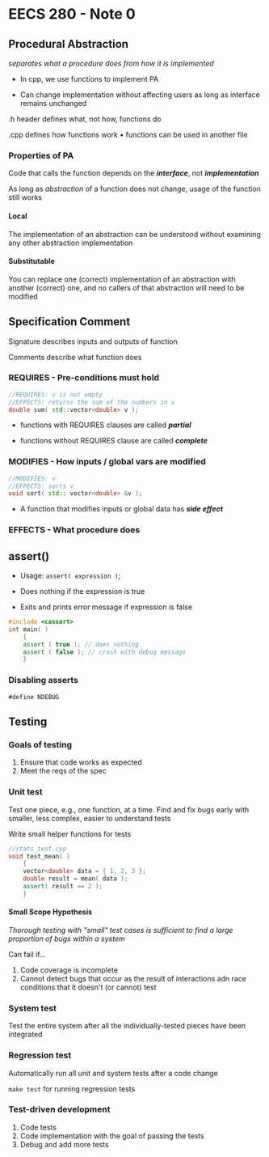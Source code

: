EECS 280 - Note 0 
==================

## Procedural Abstraction

*separates what a procedure does from how it is implemented*

* In cpp, we use functions to implement PA

* Can change implementation without affecting users as long as interface remains unchanged

.h header defines what, not how, functions do

.cpp defines how functions work
	•	functions can be used in another file

### Properties of PA

Code that calls the function depends on the ***interface***, not ***implementation***

As long as *abstraction* of a function does not change, usage of the function still works

#### Local

The implementation of an abstraction can be understood without examining any other abstraction implementation

#### Substitutable

You can replace one (correct) implementation of an abstraction with another (correct) one, and no callers of that abstraction will need to be modified

## Specification Comment

Signature describes inputs and outputs of function

Comments describe what function does

###	REQUIRES	 - Pre-conditions must hold

``` cpp
//REQUIRES: v is not empty
//EFFECTS: returns the sum of the numbers in v
double sum( std::vector<double> v );
```
* functions with REQUIRES clauses are called ***partial***

* functions without REQUIRES clause are called ***complete***

### MODIFIES - How inputs / global vars are modified

``` cpp
//MODIFIES: v
//EFFECTS: sorts v
void sort( std:: vector<double> &v );
```

* A function that modifies inputs or global data has **_side effect_**

### EFFECTS - What procedure does

## assert()

* Usage: `assert( expression )`;

* Does nothing if the expression is true

* Exits and prints error message if expression is false

``` cpp
#include <cassert>
int main( )
	{
	assert ( true ); // does nothing
	assert ( false ); // crash with debug message
	}
```

### Disabling asserts

```#define NDEBUG```

## Testing

### Goals of testing

1. Ensure that code works as expected
2. Meet the reqs of the spec

### Unit test

Test one piece, e.g., one function, at a time. Find and fix bugs early with smaller, less complex, easier to understand tests

Write small helper functions for tests

``` cpp
//stats_test.cpp
void test_mean( )
	{
	vector<double> data = { 1, 2, 3 };
	double result = mean( data );
	assert( result == 2 );
	}
```

#### Small Scope Hypothesis

*Thorough testing with "small" test cases is sufficient to find a large proportion of bugs within a system*

Can fail if...

1. Code coverage is incomplete
2. Cannot detect bugs that occur as the result of interactions adn race conditions that it doesn't (or cannot) test

### System test

Test the entire system after all the individually-tested pieces have been integrated

### Regression test

Automatically run all unit and system tests after a code change

`make test` for running regression tests

### Test-driven development

1. Code tests
2. Code implementation with the goal of passing the tests
3. Debug and add more tests
